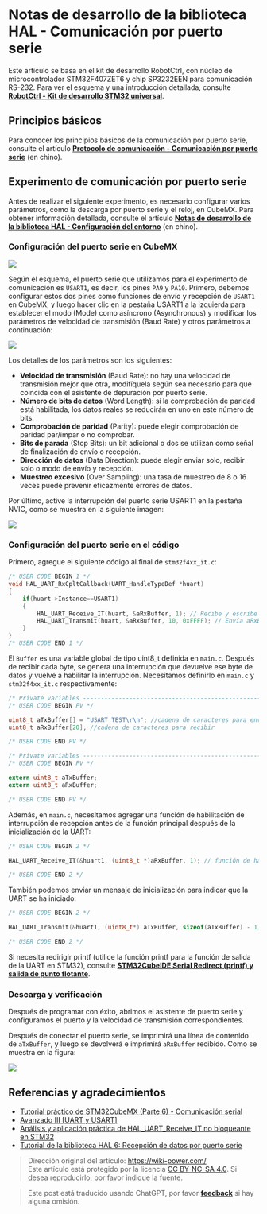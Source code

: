 # Notas de desarrollo de la biblioteca HAL - Comunicación por puerto serie

Este artículo se basa en el kit de desarrollo RobotCtrl, con núcleo de microcontrolador STM32F407ZET6 y chip SP3232EEN para comunicación RS-232. Para ver el esquema y una introducción detallada, consulte [**RobotCtrl - Kit de desarrollo STM32 universal**](https://wiki-power.com/es/RobotCtrl-STM32%E9%80%9A%E7%94%A8%E5%BC%80%E5%8F%91%E5%A5%97%E4%BB%B6).

## Principios básicos

Para conocer los principios básicos de la comunicación por puerto serie, consulte el artículo [**Protocolo de comunicación - Comunicación por puerto serie**](https://wiki-power.com/es/%E9%80%9A%E4%BF%A1%E5%8D%8F%E8%AE%AE-%E4%B8%B2%E5%8F%A3%E9%80%9A%E4%BF%A1) (en chino).

## Experimento de comunicación por puerto serie

Antes de realizar el siguiente experimento, es necesario configurar varios parámetros, como la descarga por puerto serie y el reloj, en CubeMX. Para obtener información detallada, consulte el artículo [**Notas de desarrollo de la biblioteca HAL - Configuración del entorno**](https://wiki-power.com/es/HAL%E5%BA%93%E5%BC%80%E5%8F%91%E7%AC%94%E8%AE%B0-%E7%8E%AF%E5%A2%83%E9%85%8D%E7%BD%AE) (en chino).

### Configuración del puerto serie en CubeMX

![](https://wiki-media-1253965369.cos.ap-guangzhou.myqcloud.com/img/20210207100329.png)

Según el esquema, el puerto serie que utilizamos para el experimento de comunicación es `USART1`, es decir, los pines `PA9` y `PA10`. Primero, debemos configurar estos dos pines como funciones de envío y recepción de `USART1` en CubeMX, y luego hacer clic en la pestaña USART1 a la izquierda para establecer el modo (Mode) como asíncrono (Asynchronous) y modificar los parámetros de velocidad de transmisión (Baud Rate) y otros parámetros a continuación:

![](https://wiki-media-1253965369.cos.ap-guangzhou.myqcloud.com/img/20210207100941.png)

Los detalles de los parámetros son los siguientes:

- **Velocidad de transmisión** (Baud Rate): no hay una velocidad de transmisión mejor que otra, modifíquela según sea necesario para que coincida con el asistente de depuración por puerto serie.
- **Número de bits de datos** (Word Length): si la comprobación de paridad está habilitada, los datos reales se reducirán en uno en este número de bits.
- **Comprobación de paridad** (Parity): puede elegir comprobación de paridad par/impar o no comprobar.
- **Bits de parada** (Stop Bits): un bit adicional o dos se utilizan como señal de finalización de envío o recepción.
- **Dirección de datos** (Data Direction): puede elegir enviar solo, recibir solo o modo de envío y recepción.
- **Muestreo excesivo** (Over Sampling): una tasa de muestreo de 8 o 16 veces puede prevenir eficazmente errores de datos.

Por último, active la interrupción del puerto serie USART1 en la pestaña NVIC, como se muestra en la siguiente imagen:

![](https://wiki-media-1253965369.cos.ap-guangzhou.myqcloud.com/img/20210207104641.png)

### Configuración del puerto serie en el código

Primero, agregue el siguiente código al final de `stm32f4xx_it.c`:

```c title="stm32f4xx_it.c"
/* USER CODE BEGIN 1 */
void HAL_UART_RxCpltCallback(UART_HandleTypeDef *huart)
{
    if(huart->Instance==USART1)
    {
        HAL_UART_Receive_IT(huart, &aRxBuffer, 1); // Recibe y escribe en aRxBuffer
        HAL_UART_Transmit(huart, &aRxBuffer, 10, 0xFFFF); // Envía aRxBuffer recibido
    }
}
/* USER CODE END 1 */
```

El `Buffer` es una variable global de tipo uint8_t definida en `main.c`. Después de recibir cada byte, se genera una interrupción que devuelve ese byte de datos y vuelve a habilitar la interrupción. Necesitamos definirlo en `main.c` y `stm32f4xx_it.c` respectivamente:

```c title="main.c"
/* Private variables -----------------------------------------------------------*/
/* USER CODE BEGIN PV */

uint8_t aTxBuffer[] = "USART TEST\r\n"; //cadena de caracteres para enviar
uint8_t aRxBuffer[20]; //cadena de caracteres para recibir

/* USER CODE END PV */
```

```c title="stm32f4xx_it.c"
/* Private variables -----------------------------------------------------------*/
/* USER CODE BEGIN PV */

extern uint8_t aTxBuffer;
extern uint8_t aRxBuffer;

/* USER CODE END PV */

```

Además, en `main.c`, necesitamos agregar una función de habilitación de interrupción de recepción antes de la función principal después de la inicialización de la UART:

```c title="main.c"
/* USER CODE BEGIN 2 */

HAL_UART_Receive_IT(&huart1, (uint8_t *)aRxBuffer, 1); // función de habilitación de interrupción de recepción

/* USER CODE END 2 */
```

También podemos enviar un mensaje de inicialización para indicar que la UART se ha iniciado:

```c title="main.c"
/* USER CODE BEGIN 2 */

HAL_UART_Transmit(&huart1, (uint8_t*) aTxBuffer, sizeof(aTxBuffer) - 1, 0xFFFF); // enviar aTxBuffer personalizado anterior

/* USER CODE END 2 */
```

Si necesita redirigir printf (utilice la función printf para la función de salida de la UART en STM32), consulte [**STM32CubeIDE Serial Redirect (printf) y salida de punto flotante**](https://wiki-power.com/es/STM32CubeIDE%E4%B8%B2%E5%8F%A3%E9%87%8D%E5%AE%9A%E5%90%91%EF%BC%88printf%EF%BC%89%E5%8F%8A%E8%BE%93%E5%87%BA%E6%B5%AE%E7%82%B9%E5%9E%8B).

### Descarga y verificación

Después de programar con éxito, abrimos el asistente de puerto serie y configuramos el puerto y la velocidad de transmisión correspondientes.

Después de conectar el puerto serie, se imprimirá una línea de contenido de `aTxBuffer`, y luego se devolverá e imprimirá `aRxBuffer` recibido. Como se muestra en la figura:

![](https://wiki-media-1253965369.cos.ap-guangzhou.myqcloud.com/img/20210403232628.png)

## Referencias y agradecimientos

- [Tutorial práctico de STM32CubeMX (Parte 6) - Comunicación serial](https://blog.csdn.net/weixin_43892323/article/details/105339949)
- [Avanzado III [UART y USART]](https://alchemicronin.github.io/posts/b4c69a89/#1-0-%E4%BB%80%E4%B9%88%E6%98%AFUART%E5%92%8CUSART%EF%BC%9F%E6%9C%89%E4%BB%80%E4%B9%88%E5%8C%BA%E5%88%AB%E5%98%9B%EF%BC%9F)
- [Análisis y aplicación práctica de HAL_UART_Receive_IT no bloqueante en STM32](https://zhuanlan.zhihu.com/p/147414331)
- [Tutorial de la biblioteca HAL 6: Recepción de datos por puerto serie](https://blog.csdn.net/geek_monkey/article/details/89165040)

> Dirección original del artículo: <https://wiki-power.com/>  
> Este artículo está protegido por la licencia [CC BY-NC-SA 4.0](https://creativecommons.org/licenses/by/4.0/deed.zh). Si desea reproducirlo, por favor indique la fuente.

> Este post está traducido usando ChatGPT, por favor [**feedback**](https://github.com/linyuxuanlin/Wiki_MkDocs/issues/new) si hay alguna omisión.

